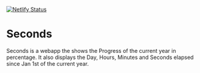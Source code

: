 [![Netlify Status](https://api.netlify.com/api/v1/badges/c5d145f6-0c47-4e9f-bb08-4749e8700731/deploy-status)](https://app.netlify.com/sites/daysbeyond/deploys)

# Seconds
Seconds is a webapp the shows the Progress of the current year in percentage. It also displays the Day, Hours, Minutes and Seconds elapsed since Jan 1st of the current year.
